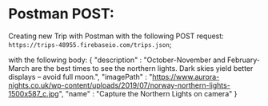# Postman POST:

Creating new Trip with Postman with the following POST request: `https://trips-48955.firebaseio.com/trips.json`;

with the following body: 
{
  "description" : "October-November and February-March are the best times to see the northern lights. Dark skies yield better displays – avoid full moon.",
  "imagePath" : "https://www.aurora-nights.co.uk/wp-content/uploads/2019/07/norway-northern-lights-1500x587_c.jpg",
  "name" : "Capture the Northern Lights on camera"
}
